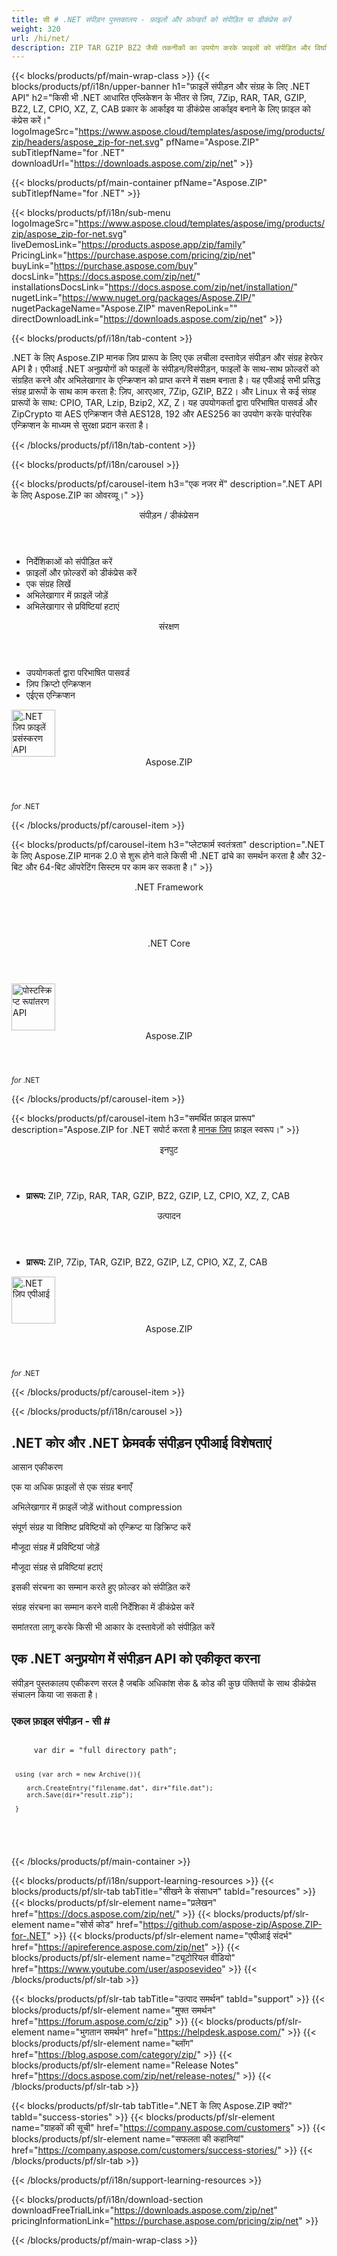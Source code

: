 ```yaml
---
title: सी # .NET संपीड़न पुस्तकालय - फ़ाइलों और फ़ोल्डरों को संपीड़ित या डीकंप्रेस करें 
weight: 320
url: /hi/net/ 
description: ZIP TAR GZIP BZ2 जैसी तकनीकों का उपयोग करके फ़ाइलों को संपीड़ित और विघटित करने के लिए .NET Core API।
---
```


{{< blocks/products/pf/main-wrap-class >}}
{{< blocks/products/pf/i18n/upper-banner h1="फ़ाइलें संपीड़न और संग्रह के लिए .NET API" h2="किसी भी .NET आधारित एप्लिकेशन के भीतर से ज़िप, 7Zip, RAR, TAR, GZIP, BZ2, LZ, CPIO, XZ, Z, CAB प्रकार के आर्काइव या डीकंप्रेस आर्काइव बनाने के लिए फ़ाइल को कंप्रेस करें।" logoImageSrc="https://www.aspose.cloud/templates/aspose/img/products/zip/headers/aspose_zip-for-net.svg" pfName="Aspose.ZIP" subTitlepfName="for .NET" downloadUrl="https://downloads.aspose.com/zip/net" >}}

{{< blocks/products/pf/main-container pfName="Aspose.ZIP" subTitlepfName="for .NET" >}}

{{< blocks/products/pf/i18n/sub-menu logoImageSrc="https://www.aspose.cloud/templates/aspose/img/products/zip/aspose_zip-for-net.svg" liveDemosLink="https://products.aspose.app/zip/family" PricingLink="https://purchase.aspose.com/pricing/zip/net" buyLink="https://purchase.aspose.com/buy" docsLink="https://docs.aspose.com/zip/net/" installationsDocsLink="https://docs.aspose.com/zip/net/installation/" nugetLink="https://www.nuget.org/packages/Aspose.ZIP/" nugetPackageName="Aspose.ZIP" mavenRepoLink="" directDownloadLink="https://downloads.aspose.com/zip/net" >}}

{{< blocks/products/pf/i18n/tab-content >}}
<p>.NET के लिए Aspose.ZIP मानक ज़िप प्रारूप के लिए एक लचीला दस्तावेज़ संपीड़न और संग्रह हेरफेर API है। एपीआई .NET अनुप्रयोगों को फाइलों के संपीड़न/विसंपीड़न, फाइलों के साथ-साथ फ़ोल्डरों को संग्रहित करने और अभिलेखागार के एन्क्रिप्शन को प्राप्त करने में सक्षम बनाता है। यह एपीआई सभी प्रसिद्ध संग्रह प्रारूपों के साथ काम करता है: ज़िप, आरएआर, 7Zip, GZIP, BZ2। और Linux से कई संग्रह प्रारूपों के साथ: CPIO, TAR, Lzip, Bzip2, XZ, Z। यह उपयोगकर्ता द्वारा परिभाषित पासवर्ड और ZipCrypto या AES एन्क्रिप्शन जैसे AES128, 192 और AES256 का उपयोग करके पारंपरिक एन्क्रिप्शन के माध्यम से सुरक्षा प्रदान करता है।</p>

{{< /blocks/products/pf/i18n/tab-content >}}

<!--Diagrams Start-->
{{< blocks/products/pf/i18n/carousel >}}

{{< blocks/products/pf/carousel-item h3="एक नजर में" description=".NET API के लिए Aspose.ZIP का ओवरव्यू।" >}}
<div class="diagram1 d1-net">
 <div class="d1-row">
  <div class="d1-col d1-left">
   <header>
    <i class="fa fa-file-archive-o">
    </i>
    संपीड़न / डीकंप्रेसन
   </header>
   <ul>
    <li>
     निर्देशिकाओं को संपीड़ित करें
    </li>
    <li>
     फ़ाइलों और फ़ोल्डरों को डीकंप्रेस करें
    </li>
    <li>
     एक संग्रह लिखें
    </li>
    <li>
     अभिलेखागार में फ़ाइलें जोड़ें
    </li>
    <li>
     अभिलेखागार से प्रविष्टियां हटाएं
    </li>
   </ul>
  </div>
  <!--/left-->
  <div class="d1-col d1-right">
   <header>
    <i class="fa fa-lock">
    </i>
    संरक्षण
   </header>
   <ul>
    <li>
     उपयोगकर्ता द्वारा परिभाषित पासवर्ड
    </li>
    <li>
     ज़िप क्रिप्टो एन्क्रिप्शन
    </li>
    <li>
     एईएस एन्क्रिप्शन
    </li>
   </ul>
  </div>
  <!--/right-->
 </div>
 <!--/row-->
 <div class="d1-logo">
  <img width="70" height="75" alt=".NET ज़िप फ़ाइलें प्रसंस्करण API" src="https://www.aspose.cloud/templates/aspose/img/products/zip/aspose_zip-for-net.svg"/>
  <header>
   Aspose.ZIP
  </header>
  <footer>
   <small>
    <em>
     for
    </em>
    .NET
   </small>
  </footer>
 </div>
 <!--/logo-->
</div>

{{< /blocks/products/pf/carousel-item >}}

{{< blocks/products/pf/carousel-item h3="प्लेटफार्म स्वतंत्रता" description=".NET के लिए Aspose.ZIP मानक 2.0 से शुरू होने वाले किसी भी .NET ढांचे का समर्थन करता है और 32-बिट और 64-बिट ऑपरेटिंग सिस्टम पर काम कर सकता है।" >}}
<div class="diagram1 d1-net">
 <div class="d1-row">
  <div class="d1-col d1-left">
  </div>
  <!--/left-->
  <div class="d1-col d1-right">
   <header>
    <i class="fa fa-cubes">
    </i>
    .NET Framework
   </header>
   <br/>
   <header>
    <i class="fa fa-cubes">
    </i>
    .NET Core
   </header>
  </div>
  <!--/right-->
 </div>
 <!--/row-->
 <div class="d1-logo">
  <img width="70" height="75" alt="पोस्टस्क्रिप्ट रूपांतरण API" src="https://www.aspose.cloud/templates/aspose/img/products/zip/aspose_zip-for-net.svg"/>
  <header>
   Aspose.ZIP
  </header>
  <footer>
   <small>
    <em>
     for
    </em>
    .NET
   </small>
  </footer>
 </div>
 <!--/logo-->
</div>

{{< /blocks/products/pf/carousel-item >}}

{{< blocks/products/pf/carousel-item h3="समर्थित फ़ाइल प्रारूप" description="Aspose.ZIP for .NET सपोर्ट करता है [मानक ज़िप](https://docs.aspose.com/zip/net/supported-file-formats/)  फ़ाइल स्वरूप।" >}}
<div class="diagram1 d2 d1-net">
 <div class="d1-row">
  <div class="d1-col d1-left">
   <header>
    <i class="fa fa-long-arrow-down">
    </i>
    इनपुट
   </header>
   <ul>
    <li>
     <strong>
      प्रारूप:
     </strong>
     ZIP, 7Zip, RAR, TAR, GZIP, BZ2, GZIP, LZ, CPIO, XZ, Z, CAB
    </li>
   </ul>
  </div>
  <!--/left-->
  <div class="d1-col d1-right">
   <header>
    <i class="fa fa-mail-forward">
    </i>
    उत्पादन
   </header>
   <ul>
    <li>
     <strong>
      प्रारूप:
     </strong>
     ZIP, 7Zip, TAR, GZIP, BZ2, GZIP, LZ, CPIO, XZ, Z, CAB
    </li>
   </ul>
  </div>
  <!--/right-->
 </div>
 <!--/row-->
 <div class="d1-logo">
  <img width="70" height="75" alt=".NET ज़िप एपीआई" src="https://www.aspose.cloud/templates/aspose/img/products/zip/aspose_zip-for-net.svg"/>
  <header>
   Aspose.ZIP
  </header>
  <footer>
   <small>
    <em>
     for
    </em>
    .NET
   </small>
  </footer>
 </div>
 <!--/logo-->
</div>

{{< /blocks/products/pf/carousel-item >}}

{{< /blocks/products/pf/i18n/carousel >}}
<!--Diagrams End-->

<!--Feature-section Start-->
<div class="container-fluid features-section bg-gray singleproduct">
 <a class="anchor" id="features" name="features">
 </a>
 <div class="row">
  <div class="container">
   <h2 class="pr-ft">
    .NET कोर और .NET फ्रेमवर्क संपीड़न एपीआई विशेषताएं
   </h2>
   <p>
   </p>
   <div class="col-lg-4">
    <em class="fa fa-puzzle-piece ico-blue fa-2x col-lg-2">
    </em>
    <p class="col-lg-10">
     आसान एकीकरण
    </p>
   </div>
   <div class="col-lg-4">
    <em class="fa fa-upload ico-blue fa-2x col-lg-2">
    </em>
    <p class="col-lg-10">
     एक या अधिक फ़ाइलों से एक संग्रह बनाएँ
    </p>
   </div>
   <div class="col-lg-4">
    <em class="fa fa-database ico-blue fa-2x col-lg-2">
    </em>
    <p class="col-lg-10">
     अभिलेखागार में फ़ाइलें जोड़ें without compression
    </p>
   </div>
   <div class="col-lg-4">
    <em class="fa fa-archive ico-blue fa-2x col-lg-2">
    </em>
    <p class="col-lg-10">
     संपूर्ण संग्रह या विशिष्ट प्रविष्टियों को एन्क्रिप्ट या डिक्रिप्ट करें
    </p>
   </div>
   <div class="col-lg-4">
    <em class="fa fa-plus-circle ico-blue fa-2x col-lg-2">
    </em>
    <p class="col-lg-10">
     मौजूदा संग्रह में प्रविष्टियां जोड़ें
    </p>
   </div>
   <div class="col-lg-4">
    <em class="fa fa-remove ico-blue fa-2x col-lg-2">
    </em>
    <p class="col-lg-10">
     मौजूदा संग्रह से प्रविष्टियां हटाएं
    </p>
   </div>
   <div class="col-lg-4">
    <em class="fa fa-file-archive-o ico-blue fa-2x col-lg-2">
    </em>
    <p class="col-lg-10">
     इसकी संरचना का सम्मान करते हुए फ़ोल्डर को संपीड़ित करें
    </p>
   </div>
   <div class="col-lg-4">
    <em class="fa fa-folder-open ico-blue fa-2x col-lg-2">
    </em>
    <p class="col-lg-10">
     संग्रह संरचना का सम्मान करने वाली निर्देशिका में डीकंप्रेस करें
    </p>
   </div>
   <div class="col-lg-4">
    <em class="fa fa-file-archive-o ico-blue fa-2x col-lg-2">
    </em>
    <p class="col-lg-10">
     समांतरता लागू करके किसी भी आकार के दस्तावेज़ों को संपीड़ित करें
    </p>
   </div>
   <div class="col-lg-12">
    <h2 class="h2title">
     एक .NET अनुप्रयोग में संपीड़न API को एकीकृत करना
    </h2>
    <p>
     संपीड़न पुस्तकालय एकीकरण सरल है जबकि अधिकांश सेक &amp; कोड की कुछ पंक्तियों के साथ डीकंप्रेस संचालन किया जा सकता है।
    </p>
    <div class="codeblock" id="code">
     <h3>
      एकल फ़ाइल संपीड़न - सी #
     </h3>
     <pre><code class="cs">
     var dir = "full directory path";

     using (var arch = new Archive()){

        arch.CreateEntry("filename.dat", dir+"file.dat");
        arch.Save(dir+"result.zip");

     } 
   </code>
   </pre>
   </div>
   </div>
   <!-- <div class="col-lg-12">

<h2 class="h2title">Supress Errors during Conversion Process</h2>

<p>Aspose.EPS for .NET allows to supress errors for the conversion process in a way that errors are stored in an enumeration to be reviewed later. .NET developers can use the API to automate scenarios that may help them on their way.</p>

</div> -->
  </div>
 </div>
</div>
<!--Feature-section End-->

{{< /blocks/products/pf/main-container >}}


{{< blocks/products/pf/i18n/support-learning-resources >}}
{{< blocks/products/pf/slr-tab tabTitle="सीखने के संसाधन" tabId="resources" >}}
{{< blocks/products/pf/slr-element name="प्रलेखन" href="https://docs.aspose.com/zip/net/" >}}
{{< blocks/products/pf/slr-element name="सोर्स कोड" href="https://github.com/aspose-zip/Aspose.ZIP-for-.NET" >}}
{{< blocks/products/pf/slr-element name="एपीआई संदर्भ" href="https://apireference.aspose.com/zip/net" >}}
{{< blocks/products/pf/slr-element name="ट्यूटोरियल वीडियो" href="https://www.youtube.com/user/asposevideo" >}}
{{< /blocks/products/pf/slr-tab >}}

{{< blocks/products/pf/slr-tab tabTitle="उत्पाद समर्थन" tabId="support" >}}
{{< blocks/products/pf/slr-element name="मुफ्त समर्थन" href="https://forum.aspose.com/c/zip" >}}
{{< blocks/products/pf/slr-element name="भुगतान समर्थन" href="https://helpdesk.aspose.com/" >}}
{{< blocks/products/pf/slr-element name="ब्लॉग" href="https://blog.aspose.com/category/zip/" >}}
{{< blocks/products/pf/slr-element name="Release Notes" href="https://docs.aspose.com/zip/net/release-notes/" >}}
{{< /blocks/products/pf/slr-tab >}}

{{< blocks/products/pf/slr-tab tabTitle=".NET के लिए Aspose.ZIP क्यों?" tabId="success-stories" >}}
{{< blocks/products/pf/slr-element name="ग्राहकों की सूची" href="https://company.aspose.com/customers" >}}
{{< blocks/products/pf/slr-element name="सफलता की कहानियां" href="https://company.aspose.com/customers/success-stories/" >}}
{{< /blocks/products/pf/slr-tab >}}

{{< /blocks/products/pf/i18n/support-learning-resources >}}

{{< blocks/products/pf/i18n/download-section downloadFreeTrialLink="https://downloads.aspose.com/zip/net" pricingInformationLink="https://purchase.aspose.com/pricing/zip/net" >}}


{{< /blocks/products/pf/main-wrap-class >}}
